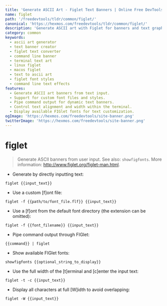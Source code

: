 ```yaml
---
title: 'Generate ASCII Art - Figlet Text Banners | Online Free DevTools by Hexmos'
name: figlet
path: '/freedevtools/tldr/common/figlet/'
canonical: 'https://hexmos.com/freedevtools/tldr/common/figlet/'
description: 'Generate ASCII art with Figlet for banners and text graphics. Create impressive terminal displays using custom fonts. Free online tool, no registration required.'
category: common
keywords:
  - ascii art generator
  - text banner creator
  - figlet text converter
  - command line banner
  - terminal text art
  - linux figlet
  - macos figlet
  - text to ascii art
  - figlet font styles
  - command line text effects
features:
  - Generate ASCII art banners from text input.
  - Support for custom font files and styles.
  - Pipe command output for dynamic text banners.
  - Control text alignment and width within the terminal.
  - Display available FIGlet fonts for text customization.
ogImage: 'https://hexmos.com/freedevtools/site-banner.png'
twitterImage: 'https://hexmos.com/freedevtools/site-banner.png'
---
```


# figlet

> Generate ASCII banners from user input.
> See also: `showfigfonts`.
> More information: <http://www.figlet.org/figlet-man.html>.

- Generate by directly inputting text:

`figlet {{input_text}}`

- Use a custom [f]ont file:

`figlet -f {{path/to/font_file.flf}} {{input_text}}`

- Use a [f]ont from the default font directory (the extension can be omitted):

`figlet -f {{font_filename}} {{input_text}}`

- Pipe command output through FIGlet:

`{{command}} | figlet`

- Show available FIGlet fonts:

`showfigfonts {{optional_string_to_display}}`

- Use the full width of the [t]erminal and [c]enter the input text:

`figlet -t -c {{input_text}}`

- Display all characters at full [W]idth to avoid overlapping:

`figlet -W {{input_text}}`
